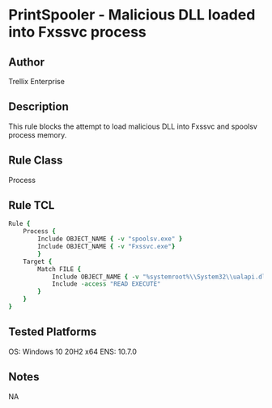 # PrintSpooler - Malicious DLL loaded into Fxssvc process

## Author
Trellix Enterprise

## Description
This rule blocks the attempt to load malicious DLL into Fxssvc and spoolsv process memory. 

## Rule Class 
Process

## Rule TCL
```tcl
Rule {
	Process {
		Include OBJECT_NAME { -v "spoolsv.exe" }
		Include OBJECT_NAME { -v "Fxssvc.exe"}
        }
	Target {
		Match FILE {
			Include OBJECT_NAME { -v "%systemroot%\\System32\\ualapi.dll" }			
			Include -access "READ EXECUTE"
        }
    }
}
```

## Tested Platforms
OS: Windows 10 20H2 x64
ENS: 10.7.0

## Notes
NA
